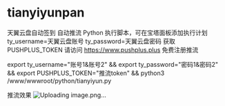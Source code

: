 # tianyiyunpan
天翼云盘自动签到 自动推流 Python
执行脚本，可在宝塔面板添加执行计划
ty_username=天翼云盘账号
ty_password=天翼云盘密码
获取 PUSHPLUS_TOKEN 请访问 https://www.pushplus.plus 免费注册推流

export ty_username="账号1&账号2" && export ty_password="密码1&密码2" && export PUSHPLUS_TOKEN="推流token" && python3 /www/wwwroot/python/tianyiyun.py

推流效果
![Uploading image.png…]()
